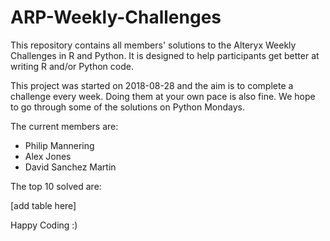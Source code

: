 # ARP-Weekly-Challenges
This repository contains all members' solutions to the Alteryx Weekly Challenges in R and Python. It is designed to help participants get better at writing R and/or Python code.

This project was started on 2018-08-28 and the aim is to complete a challenge every week. Doing them at your own pace is also fine.
We hope to go through some of the solutions on Python Mondays.

The current members are:
- Philip Mannering
- Alex Jones
- David Sanchez Martin

The top 10 solved are:

[add table here]

Happy Coding :)
